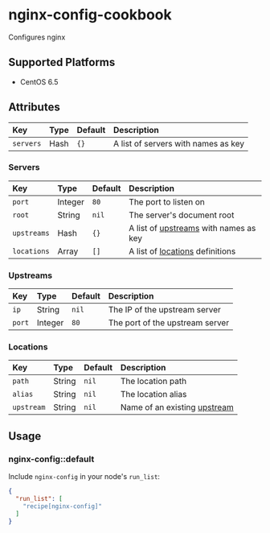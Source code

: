 # nginx-config-cookbook

Configures nginx

## Supported Platforms

* CentOS 6.5

## Attributes

| Key         | Type       | Default | Description                                           |
| :---------- |:---------- | :------ | :---------------------------------------------------- |
| `servers`   | Hash       | `{}`    | A list of servers with names as key                   |

### Servers

| Key         | Type       | Default | Description                                           |
| :---------- |:---------- | :------ | :---------------------------------------------------- |
| `port`      | Integer    | `80`    | The port to listen on                                 |
| `root`      | String     | `nil`   | The server's document root                            |
| `upstreams` | Hash       | `{}`    | A list of [upstreams](#upstreams) with names as key   |
| `locations` | Array      | `[]`    | A list of [locations](#locations) definitions         |

### Upstreams

| Key         | Type       | Default | Description                                           |
| :---------- |:---------- | :------ | :---------------------------------------------------- |
| `ip`        | String     | `nil`   | The IP of the upstream server                         |
| `port`      | Integer    | `80`    | The port of the upstream server                       |

### Locations

| Key         | Type       | Default | Description                                           |
| :---------- |:---------- | :------ | :---------------------------------------------------- |
| `path`      | String     | `nil`   | The location path                                     |
| `alias`     | String     | `nil`   | The location alias                                    |
| `upstream`  | String     | `nil`   | Name of an existing [upstream](#upstreams)            |

## Usage

### nginx-config::default

Include `nginx-config` in your node's `run_list`:

```json
{
  "run_list": [
    "recipe[nginx-config]"
  ]
}
```
